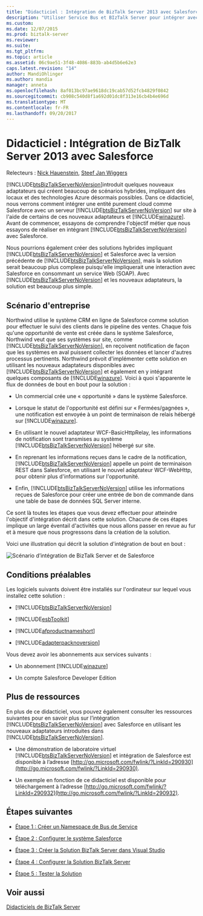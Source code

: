 ```yaml
---
title: "Didacticiel : Intégration de BizTalk Server 2013 avec Salesforce | Documents Microsoft"
description: "Utiliser Service Bus et BIzTalk Server pour intégrer avec Salesforce"
ms.custom: 
ms.date: 12/07/2015
ms.prod: biztalk-server
ms.reviewer: 
ms.suite: 
ms.tgt_pltfrm: 
ms.topic: article
ms.assetid: 06c9ae51-3f48-4086-883b-ab4d5b6e62e3
caps.latest.revision: "14"
author: MandiOhlinger
ms.author: mandia
manager: anneta
ms.openlocfilehash: 8af013bc97ae9618dc19cab57d52fcb4829f0842
ms.sourcegitcommit: cb908c540d8f1a692d01dc8f313e16cb4b4e696d
ms.translationtype: MT
ms.contentlocale: fr-FR
ms.lasthandoff: 09/20/2017
---
```

# <a name="tutorial-integrating-biztalk-server-2013-with-salesforce"></a>Didacticiel : Intégration de BizTalk Server 2013 avec Salesforce
Relecteurs : [Nick Hauenstein](http://social.msdn.microsoft.com/profile/nick.hauenstein/), [Steef Jan Wiggers](http://social.msdn.microsoft.com/profile/steef-jan%20wiggers)  
  
 [!INCLUDE[btsBizTalkServerNoVersion](../includes/btsbiztalkservernoversion-md.md)]introduit quelques nouveaux adaptateurs qui créent beaucoup de scénarios hybrides, impliquant des locaux et des technologies Azure désormais possibles. Dans ce didacticiel, nous verrons comment intégrer une entité purement cloud comme Salesforce avec un serveur [!INCLUDE[btsBizTalkServerNoVersion](../includes/btsbiztalkservernoversion-md.md)] sur site à l'aide de certains de ces nouveaux adaptateurs et [!INCLUDE[winazure](../includes/winazure-md.md)]. Avant de commencer, essayons de comprendre l'objectif métier que nous essayons de réaliser en intégrant [!INCLUDE[btsBizTalkServerNoVersion](../includes/btsbiztalkservernoversion-md.md)] avec Salesforce.  
  
 Nous pourrions également créer des solutions hybrides impliquant [!INCLUDE[btsBizTalkServerNoVersion](../includes/btsbiztalkservernoversion-md.md)] et Salesforce avec la version précédente de  [!INCLUDE[btsBizTalkServerNoVersion](../includes/btsbiztalkservernoversion-md.md)], mais la solution serait beaucoup plus complexe puisqu'elle impliquerait une interaction avec Salesforce en consommant un service Web (SOAP). Avec [!INCLUDE[btsBizTalkServerNoVersion](../includes/btsbiztalkservernoversion-md.md)] et les nouveaux adaptateurs, la solution est beaucoup plus simple.  
  
## <a name="business-scenario"></a>Scénario d'entreprise  
 Northwind utilise le système CRM en ligne de Salesforce comme solution pour effectuer le suivi des clients dans le pipeline des ventes. Chaque fois qu'une opportunité de vente est créée dans le système Salesforce, Northwind veut que ses systèmes sur site, comme [!INCLUDE[btsBizTalkServerNoVersion](../includes/btsbiztalkservernoversion-md.md)], en reçoivent notification de façon que les systèmes en aval puissent collecter les données et lancer d'autres processus pertinents. Northwind prévoit d'implémenter cette solution en utilisant les nouveaux adaptateurs disponibles avec [!INCLUDE[btsBizTalkServerNoVersion](../includes/btsbiztalkservernoversion-md.md)] et également en y intégrant quelques composants de [!INCLUDE[winazure](../includes/winazure-md.md)]. Voici à quoi s'apparente le flux de données de bout en bout pour la solution :  
  
-   Un commercial crée une « opportunité » dans le système Salesforce.  
  
-   Lorsque le statut de l'opportunité est défini sur « Fermées/gagnées », une notification est envoyée à un point de terminaison de relais hébergé sur [!INCLUDE[winazure](../includes/winazure-md.md)].  
  
-   En utilisant le nouvel adaptateur WCF-BasicHttpRelay, les informations de notification sont transmises au système [!INCLUDE[btsBizTalkServerNoVersion](../includes/btsbiztalkservernoversion-md.md)] hébergé sur site.  
  
-   En reprenant les informations reçues dans le cadre de la notification, [!INCLUDE[btsBizTalkServerNoVersion](../includes/btsbiztalkservernoversion-md.md)] appelle un point de terminaison REST dans Salesforce, en utilisant le nouvel adaptateur WCF-WebHttp, pour obtenir plus d'informations sur l'opportunité.  
  
-   Enfin, [!INCLUDE[btsBizTalkServerNoVersion](../includes/btsbiztalkservernoversion-md.md)] utilise les informations reçues de Salesforce pour créer une entrée de bon de commande dans une table de base de données SQL Server interne.  
  
 Ce sont là toutes les étapes que vous devez effectuer pour atteindre l'objectif d'intégration décrit dans cette solution. Chacune de ces étapes implique un large éventail d'activités que nous allons passer en revue au fur et à mesure que nous progressons dans la création de la solution.  
  
 Voici une illustration qui décrit la solution d'intégration de bout en bout :  
  
 ![Scénario d’intégration de BizTalk Server et de Salesforce](../core/media/bts-sf-scenario.gif "BTS_SF_Scenario")  
  
## <a name="prerequisites"></a>Conditions préalables  
 Les logiciels suivants doivent être installés sur l'ordinateur sur lequel vous installez cette solution :  
  
-   [!INCLUDE[btsBizTalkServerNoVersion](../includes/btsbiztalkservernoversion-md.md)]  
  
-   [!INCLUDE[esbToolkit](../includes/esbtoolkit-md.md)]  
  
-   [!INCLUDE[afproductnameshort](../includes/afproductnameshort-md.md)]  
  
-   [!INCLUDE[adapterpacknoversion](../includes/adapterpacknoversion-md.md)]  
  
 Vous devez avoir les abonnements aux services suivants :  
  
-   Un abonnement [!INCLUDE[winazure](../includes/winazure-md.md)]  
  
-   Un compte Salesforce Developer Edition  
  
## <a name="more-resources"></a>Plus de ressources  
 En plus de ce didacticiel, vous pouvez également consulter les ressources suivantes pour en savoir plus sur l’intégration [!INCLUDE[btsBizTalkServerNoVersion](../includes/btsbiztalkservernoversion-md.md)] avec Salesforce en utilisant les nouveaux adaptateurs introduites dans [!INCLUDE[btsBizTalkServerNoVersion](../includes/btsbiztalkservernoversion-md.md)].  
  
-   Une démonstration de laboratoire virtuel [!INCLUDE[btsBizTalkServerNoVersion](../includes/btsbiztalkservernoversion-md.md)] et intégration de Salesforce est disponible à l’adresse [http://go.microsoft.com/fwlink/?LinkId=290930](http://go.microsoft.com/fwlink/?LinkId=290930).  
  
-   Un exemple en fonction de ce didacticiel est disponible pour téléchargement à l’adresse [http://go.microsoft.com/fwlink/?LinkId=290932](http://go.microsoft.com/fwlink/?LinkId=290932).  
  
## <a name="next-steps"></a>Étapes suivantes
  
-   [Étape 1 : Créer un Namespace de Bus de Service](../core/step-1-create-a-service-bus-namespace.md)  
  
-   [Étape 2 : Configurer le système Salesforce](../core/step-2-set-up-the-salesforce-system.md)  
  
-   [Étape 3 : Créer la Solution BizTalk Server dans Visual Studio](../core/step-3-create-the-biztalk-server-solution-in-visual-studio.md)  
  
-   [Étape 4 : Configurer la Solution BizTalk Server](../core/step-4-configure-the-biztalk-server-solution.md)  
  
-   [Étape 5 : Tester la Solution](../core/step-5-test-the-solution.md)  
  
## <a name="see-also"></a>Voir aussi  
 [Didacticiels de BizTalk Server](../core/biztalk-server-tutorials.md)
